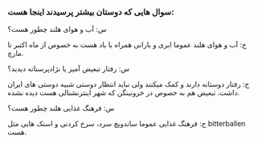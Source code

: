 ### سوال هایی که دوستان بیشتر پرسیدند اینجا هست:

س: آب و هوای هلند چطور هست؟

ج: آب و هوای هلند عموما ابری و بارانی همراه با باد هست به خصوص از ماه اکتبر تا مارچ.


س: رفتار تبعیض آمیز یا نژادپرستانه دیدید؟

ج: رفتار دوستانه دارند و کمک میکنند ولی نباید انتظار دوستی شبیه دوستی های ایران داشت. تبعیض هم به خصوص در خرونینگن که شهر اینترنشنالی هست دیده نشده.


س: فرهنگ غذایی هلند چطور هست؟

ج: فرهنگ غذایی عموما ساندویچ سرد، سرخ کردنی و اسنک هایی مثل bitterballen هست.
